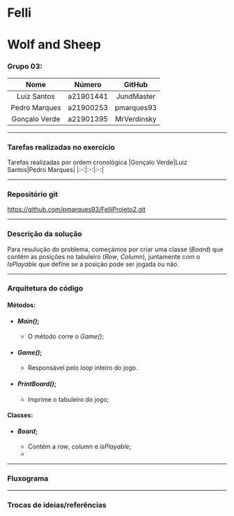 # Felli

# Wolf and Sheep

### Grupo 03: 
|Nome|Número|GitHub|
|:-:|:-:|:-:|
|Luiz Santos|a21901441|JundMaster|
|Pedro Marques|a21900253|pmarques93|
|Gonçalo Verde|a21901395|MrVerdinsky|

---
### Tarefas realizadas no exercício

Tarefas realizadas por ordem cronológica
|Gonçalo Verde|Luiz Santos|Pedro Marques|
|:-:|:-:|:-:|

---
### Repositório git
https://github.com/pmarques93/FelliProjeto2.git

---
### Descrição da solução
Para resulução do problema, começámos por criar uma classe (_Board_) que contém as posições no tabuleiro (_Row_, _Column_), juntamente com o _IsPlayable_ que define se a posição pode ser jogada ou não.

---
### Arquitetura do código
#### Métodos:
- #### _Main()_;
  - O método corre o _Game()_;

- #### _Game()_;
  - Responsável pelo _loop_ inteiro do jogo. 

- #### _PrintBoard()_;
  - Imprime o tabuleiro do jogo;



#### Classes:
- #### _Board_;
  - Contém a _row_, _column_ e _isPlayable_;
  - 
  
---
### Fluxograma

---
### Trocas de ideias/referências

